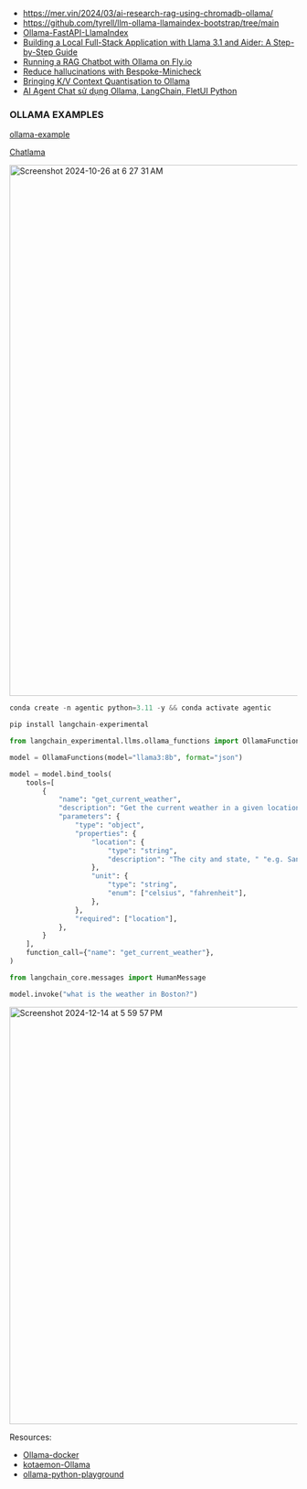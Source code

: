 - https://mer.vin/2024/03/ai-research-rag-using-chromadb-ollama/
- https://github.com/tyrell/llm-ollama-llamaindex-bootstrap/tree/main
- [Ollama-FastAPI-LlamaIndex](https://github.com/iSiddharth20/Ollama-FastAPI-LlamaIndex/tree/main)
- [Building a Local Full-Stack Application with Llama 3.1 and Aider: A Step-by-Step Guide](https://www.dataedgehub.com/2024/07/building-local-full-stack-application.html)
- [Running a RAG Chatbot with Ollama on Fly.io](https://upstash.com/blog/ollama-rag)
- [Reduce hallucinations with Bespoke-Minicheck](https://ollama.com/blog/reduce-hallucinations-with-bespoke-minicheck)
- [Bringing K/V Context Quantisation to Ollama](https://smcleod.net/2024/12/bringing-k/v-context-quantisation-to-ollama/)
- [AI Agent Chat sử dụng Ollama, LangChain, FletUI Python](http://github.com/8syncdev/ai-agent-fletui)

### OLLAMA EXAMPLES
[ollama-example](https://github.com/NarimanN2/ollama-playground)

[Chatlama](https://github.com/codersbranch/Chatlama)


<img width="929" alt="Screenshot 2024-10-26 at 6 27 31 AM" src="https://github.com/user-attachments/assets/85b58208-3c14-4ed8-bb63-3e42c1ccdae9">

```py
conda create -n agentic python=3.11 -y && conda activate agentic

pip install langchain-experimental

from langchain_experimental.llms.ollama_functions import OllamaFunctions

model = OllamaFunctions(model="llama3:8b", format="json")

model = model.bind_tools(
    tools=[
        {
            "name": "get_current_weather",
            "description": "Get the current weather in a given location",
            "parameters": {
                "type": "object",
                "properties": {
                    "location": {
                        "type": "string",
                        "description": "The city and state, " "e.g. San Francisco, CA",
                    },
                    "unit": {
                        "type": "string",
                        "enum": ["celsius", "fahrenheit"],
                    },
                },
                "required": ["location"],
            },
        }
    ],
    function_call={"name": "get_current_weather"},
)

from langchain_core.messages import HumanMessage

model.invoke("what is the weather in Boston?")
```
<img width="730" alt="Screenshot 2024-12-14 at 5 59 57 PM" src="https://github.com/user-attachments/assets/110e7ac5-9c76-4514-b57c-b6db9fc7cf54" />


Resources:
- [Ollama-docker](https://highreso.jp/edgehub/machinelearning/ollamapython.html)
- [kotaemon-Ollama](https://github.com/Cinnamon/kotaemon)
- [ollama-python-playground](https://github.com/pamelafox/ollama-python-playground)
